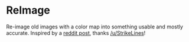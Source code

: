 # ReImage

Re-image old images with a color map into something usable and mostly accurate. Inspired by a [reddit post](https://www.reddit.com/r/gis/comments/9o6pni/convert_a_rgb_rendered_geotiff_back_into_a_dem/?ref=share&ref_source=link), thanks [/u/StrikeLines](https://www.reddit.com/user/StrikeLines)!

